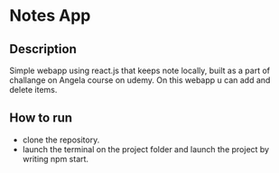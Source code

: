 # Notes App

## Description
Simple webapp using react.js that keeps note locally, built as a part of challange on Angela course on udemy.
On this webapp u can add and delete items. 

## How to run
* clone the repository.
* launch the terminal on the project folder and launch the project by writing npm start.

